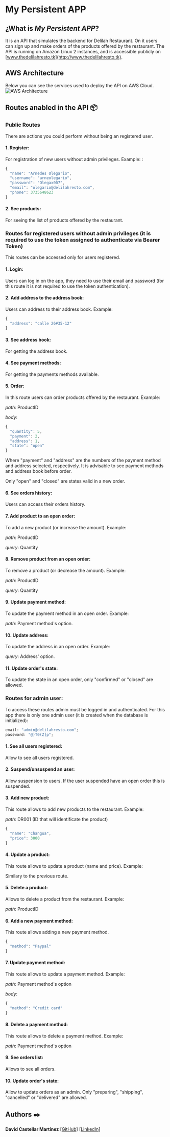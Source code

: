 # My Persistent APP

## ¿What is **_My Persistent APP_**?

It is an API that simulates the backend for Delilah Restaurant. On it users can sign up and make orders of the products offered by the restaurant. The API is running on Amazon Linux 2 instances, and is accessible publicly on [www.thedelilahresto.tk](http://www.thedelilahresto.tk).

## AWS Architecture

Below you can see the services used to deploy the API on AWS Cloud. 
![AWS Architecture](https://d2r6fy556ft7r4.cloudfront.net/AWS+Arquitecture.PNG)


## Routes anabled in the API 📦

### Public Routes

There are actions you could perform without being an registered user.

#### 1. Register:

For registration of new users without admin privileges. Example: :

```javascript
{
  "name": "Arnedes Olegario",
  "username": "arneolegario",
  "password": "Olegax007",
  "email": "olegario@delilahresto.com",
  "phone": 3735648623
}
```

#### 2. See products:

For seeing the list of products offered by the restaurant.

### Routes for registered users without admin privileges (it is required to use the token assigned to authenticate via Bearer Token)

This routes can be accessed only for users registered.

#### 1. Login:

Users can log in on the app, they need to use their email and password (for this route it is not required to use the token authentication).

#### 2. Add address to the address book:

Users can address to their address book. Example:

```javascript
{
  "address": "calle 26#35-12"
}
```

#### 3. See address book:

For getting the address book.

#### 4. See payment methods:

For getting the payments methods available.

#### 5. Order:

In this route users can order products offered by the restaurant. Example:

_path_: ProductID

_body_:

```javascript
{
  "quantity": 5,
  "payment": 2,
  "address": 1,
  "state": "open"
}
```

Where "payment" and "address" are the numbers of the payment method and address selected, respectively. It is advisable to see payment methods and address book before order.

Only "open" and "closed" are states valid in a new order.

#### 6. See orders history:

Users can access their orders history.

#### 7. Add product to an open order:

To add a new product (or increase the amount). Example:

_path_: ProductID

_query_: Quantity

#### 8. Remove product from an open order:

To remove a product (or decrease the amount). Example:

_path_: ProductID

_query_: Quantity

#### 9. Update payment method:

To update the payment method in an open order. Example:

_path_: Payment method's option.

#### 10. Update address:

To update the address in an open order. Example:

_query_: Address' option.

#### 11. Update order's state:

To update the state in an open order, only "confirmed" or "closed" are allowed.

### Routes for admin user:

To access these routes admin must be logged in and authenticated. For this app there is only one admin user (it is created when the database is initialized):

```javascript
email: "admin@delilahresto.com";
password: "@)T0(Z]p";
```

#### 1. See all users registered:

Allow to see all users registered.

#### 2. Suspend/unsuspend an user:

Allow suspension to users. If the user suspended have an open order this is suspended.

#### 3. Add new product:

This route allows to add new products to the restaurant. Example:

_path_: DR001 (ID that will identificate the product)

```javascript
{
  "name": "Changua",
  "price": 3000
}
```

#### 4. Update a product:

This route allows to update a product (name and price). Example:

Similary to the previous route.

#### 5. Delete a product:

Allows to delete a product from the restaurant. Example:

_path_: ProductID

#### 6. Add a new payment method:

This route allows adding a new payment method.

```javascript
{
  "method": "Paypal"
}
```

#### 7. Update payment method:

This route allows to update a payment method. Example:

_path_: Payment method's option

_body_:

```javascript
{
  "method": "Credit card"
}
```

#### 8. Delete a payment method:

This route allows to delete a payment method. Example:

_path_: Payment method's option

#### 9. See orders list:

Allows to see all orders.

#### 10. Update order's state:

Allow to update orders as an admin. Only "preparing", "shipping", "cancelled" or "delivered" are allowed.

## Authors ✒️

**David Castellar Martínez** [[GitHub](https://github.com/castellarmartinez/)]
[[LinkedIn](https://www.linkedin.com/in/castellarmartinez/)]